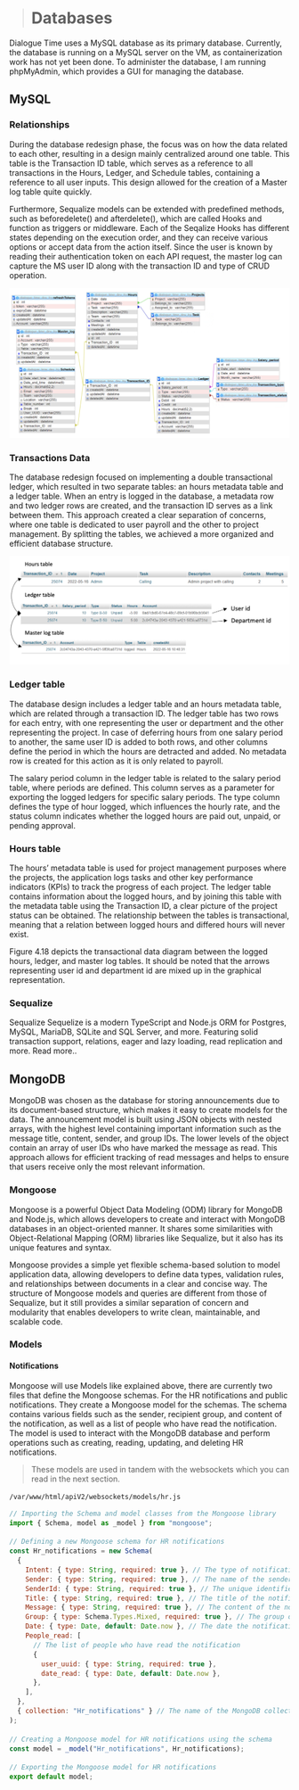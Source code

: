 > # Databases

Dialogue Time uses a MySQL database as its primary database. Currently, the database is running on a MySQL server on the VM, as containerization work has not yet been done. To administer the database, I am running phpMyAdmin, which provides a GUI for managing the database.

## MySQL

### Relationships

During the database redesign phase, the focus was on how the data related to each other, resulting in a design mainly centralized around one table. This table is the Transaction ID table, which serves as a reference to all transactions in the Hours, Ledger, and Schedule tables, containing a reference to all user inputs. This design allowed for the creation of a Master log table quite quickly.

Furthermore, Sequalize models can be extended with predefined methods, such as beforedelete() and afterdelete(), which are called Hooks and function as triggers or middleware. Each of the Seqalize Hooks has different states depending on the execution order, and they can receive various options or accept data from the action itself. Since the user is known by reading their authentication token on each API request, the master log can capture the MS user ID along with the transaction ID and type of CRUD operation.

![Database ERD](../../../../images/ERD.png "Database ERD")


### Transactions Data

The database redesign focused on implementing a double transactional ledger, which resulted in two separate tables: an hours metadata table and a ledger table. When an entry is logged in the database, a metadata row and two ledger rows are created, and the transaction ID serves as a link between them. This approach created a clear separation of concerns, where one table is dedicated to user payroll and the other to project management. By splitting the tables, we achieved a more organized and efficient database structure.

![Database ERD](../../../../images/relational_diagram.png "Database ERD")


### Ledger table

The database design includes a ledger table and an hours metadata table, which are related through a transaction ID. The ledger table has two rows for each entry, with one representing the user or department and the other representing the project. In case of deferring hours from one salary period to another, the same user ID is added to both rows, and other columns define the period in which the hours are detracted and added. No metadata row is created for this action as it is only related to payroll.

The salary period column in the ledger table is related to the salary period table, where periods are defined. This column serves as a parameter for exporting the logged ledgers for specific salary periods. The type column defines the type of hour logged, which influences the hourly rate, and the status column indicates whether the logged hours are paid out, unpaid, or pending approval.

### Hours table

The hours’ metadata table is used for project management purposes where the projects, the application logs tasks and other key performance indicators (KPIs) to track the progress of each project. The ledger table contains information about the logged hours, and by joining this table with the metadata table using the Transaction ID, a clear picture of the project status can be obtained. The relationship between the tables is transactional, meaning that a relation between logged hours and differed hours will never exist.

Figure 4.18 depicts the transactional data diagram between the logged hours, ledger, and master log tables. It should be noted that the arrows representing user id and department id are mixed up in the graphical representation.

### Sequalize

Sequalize Sequelize is a modern TypeScript and Node.js ORM for Postgres, MySQL, MariaDB, SQLite and SQL
Server, and more. Featuring solid transaction support, relations, eager and lazy loading, read replication
and more. Read more..

## MongoDB

MongoDB was chosen as the database for storing announcements due to its document-based structure, which makes it easy to create models for the data. The announcement model is built using JSON objects with nested arrays, with the highest level containing important information such as the message title, content, sender, and group IDs. The lower levels of the object contain an array of user IDs who have marked the message as read. This approach allows for efficient tracking of read messages and helps to ensure that users receive only the most relevant information.

### Mongoose

Mongoose is a powerful Object Data Modeling (ODM) library for MongoDB and Node.js, which allows developers to create and interact with MongoDB databases in an object-oriented manner. It shares some similarities with Object-Relational Mapping (ORM) libraries like Sequalize, but it also has its unique features and syntax.

Mongoose provides a simple yet flexible schema-based solution to model application data, allowing developers to define data types, validation rules, and relationships between documents in a clear and concise way. The structure of Mongoose models and queries are different from those of Sequalize, but it still provides a similar separation of concern and modularity that enables developers to write clean, maintainable, and scalable code.

### Models

#### Notifications

Mongoose will use Models like explained above, there are currently two files that define the Mongoose schemas. For the HR notifications and public notifications. They create a Mongoose model for the schemas. The schema contains various fields such as the sender, recipient group, and content of the notification, as well as a list of people who have read the notification. The model is used to interact with the MongoDB database and perform operations such as creating, reading, updating, and deleting HR notifications.

> These models are used in tandem with the websockets which you can read in the next section.

`/var/www/html/apiV2/websockets/models/hr.js`

```js
// Importing the Schema and model classes from the Mongoose library
import { Schema, model as _model } from "mongoose";

// Defining a new Mongoose schema for HR notifications
const Hr_notifications = new Schema(
  {
    Intent: { type: String, required: true }, // The type of notification
    Sender: { type: String, required: true }, // The name of the sender
    SenderId: { type: String, required: true }, // The unique identifier of the sender
    Title: { type: String, required: true }, // The title of the notification
    Message: { type: String, required: true }, // The content of the notification
    Group: { type: Schema.Types.Mixed, required: true }, // The group of recipients for the notification
    Date: { type: Date, default: Date.now }, // The date the notification was created
    People_read: [
      // The list of people who have read the notification
      {
        user_uuid: { type: String, required: true },
        date_read: { type: Date, default: Date.now },
      },
    ],
  },
  { collection: "Hr_notifications" } // The name of the MongoDB collection
);

// Creating a Mongoose model for HR notifications using the schema
const model = _model("Hr_notifications", Hr_notifications);

// Exporting the Mongoose model for HR notifications
export default model;
```
